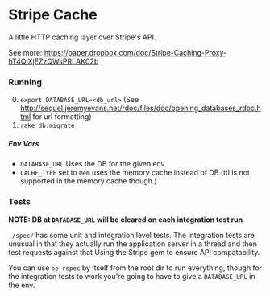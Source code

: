 # Stripe Cache

A little HTTP caching layer over Stripe's API.

See more: https://paper.dropbox.com/doc/Stripe-Caching-Proxy-hT4QlXjEZzQWsPRLAK02b

### Running

0. `export DATABASE_URL=<db_url>` (See
   http://sequel.jeremyevans.net/rdoc/files/doc/opening_databases_rdoc.html
   for url formatting)
0. `rake db:migrate`

##### Env Vars

- `DATABASE_URL` Uses the DB for the given env
- `CACHE_TYPE` set to `mem` uses the memory cache instead of DB
  (ttl is not supported in the memory cache though.)

### Tests

__NOTE: DB at `DATABASE_URL` will be cleared on each integration test run__

`./spec/` has some unit and integration level tests.  The integration tests are
unusual in that they actually run the application server in a thread and then
test requests against that Using the Stripe gem to ensure API compatability.

You can use `be rspec` by itself from the root dir to run everything, though
for the integration tests to work you're going to have to give a `DATABASE_URL`
in the env.
